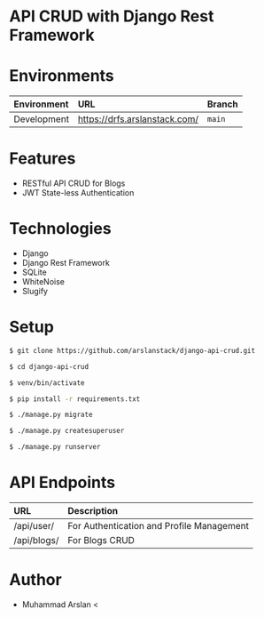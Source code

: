 # API CRUD with Django Rest Framework

# Environments
| Environment | URL | Branch |
| :---------- | :-- | :----- |
| Development  | https://drfs.arslanstack.com/ | `main` |

# Features
- RESTful API CRUD for Blogs
- JWT State-less Authentication

# Technologies
- Django
- Django Rest Framework
- SQLite
- WhiteNoise
- Slugify

# Setup
```sh
$ git clone https://github.com/arslanstack/django-api-crud.git

$ cd django-api-crud

$ venv/bin/activate

$ pip install -r requirements.txt

$ ./manage.py migrate

$ ./manage.py createsuperuser

$ ./manage.py runserver
```

# API Endpoints
| URL | Description |
| :-- | :---------- |
| /api/user/ | For Authentication and Profile Management |
| /api/blogs/ | For Blogs CRUD |


# Author
- Muhammad Arslan <
